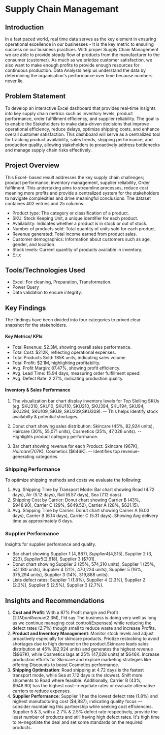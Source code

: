 # Supply Chain Managemant
## Introduction
In a fast paced world, real time data serves as the key element in ensuring operational excellence in our businesses - It is the key metric to ensuring success on our business practices. With proper Supply Chain Management we are able to provide steady flow of products from the manufacturer to the consumer (customer).  As much as we priotize customer satisfaction, we also want to make enough profits to provide enough resources for continuous production. Data Analysts help us understand the data by determining the organisation's performance over time because numbers never lie.
## Problem Statement
To develop an interactive Excel dashboard that provides real-time insights into key supply chain metrics such as inventory levels, product performance, order fulfillment efficiency, and supplier reliability. The goal is to enable the Stakeholders to make data-driven decisions that improve operational efficiency, reduce delays, optimize shipping costs, and enhance overall customer satisfaction. This dashboard will serve as a centralized tool for tracking product availability, sales trends, shipping performance, and production quality, allowing stakeholders to proactively address bottlenecks and manage supply chain risks effectively.
## Project Overview
This Excel- based result addresses the key supply chain challenges; product performance, inventory management, supplier reliability, Order fulfilment. This undertaking aims to streamline processes, reduce cost meaning more profits and provide a centralized system for the stakeholders to navigate complexities and drive meaningful conclusions.
The dataset containes 402 entries and 25 columns.
- Product type:	The category or classification of a product.
- SKU: Stock Keeping Unit, a unique identifier for each product.
- Availability:	Indicates whether a product is in stock or out of stock.
- Number of products sold: Total quantity of units sold for each product.
- Revenue generated:	Total income earned from product sales.
- Customer demographics:	Information about customers such as age, gender, and location.
- Stock levels:	Current quantity of products available in inventory.
- E.t.c
## Tools/Technologies Used
- Excel: For cleaning, Preparation, Transformation.
- Power Query
- Data validation to ensure integrity.
## Key Findings
The findings have been divided into four categories to prived clear snapshot for the stakeholders.
#### Key Metrics/ KPIs
- Total Revenue: $2.3M, showing overall sales performance.
- Total Cost: $212K, reflecting operational expenses.
- Total Products Sold: 185K units, indicating sales volume.
- Total Profit: $2.1M, highlighting profitability.
- Avg. Profit Margin: 87.47%, showing profit efficiency.
- Avg. Lead Time: 15.94 days, measuring order fulfillment speed.
- Avg. Defect Rate: 2.27%, indicating production quality.
#### Inventory & Sales Performance
1. The visualization bar chart display inventory levels for Top Slelling SKUs (eg. SKU310, SKU10, SKU110, SKU210, SKU394, SKU194, SKU94, SKU294, SKU109, SKU9, SKU209,SKU309).
-- This helps Identify stock availabilty & potential shortages.

2. Donut chart showing sales distribution: Skincare (45%, 82,924 units), Haircare (30%, 55,071 units), Cosmetics (25%, 47,028 units).
-- Highlights product category performance.

3. Bar chart showing revenue for each Product: Skincare ($967K), Haircare ($707K), Cosmetics ($646K).
-- Identifies top revenue-generating categories.
### Shipping Performance
To optimize shipping methods and costs we evaluate the following:
1. Avg. Shipping Time by Transport Mode: Bar chart showing Road (4.72 days), Air (5.12 days), Rail (6.57 days), Sea (7.12 days).
2. Shipping Cost by Carrier: Donut chart showing Carrier B (43%, $948.90), Carrier C (29%, $649.52), Carrier A (28%, $621.15).
3. Avg. Shipping Time by Carrier: Donut chart showing Carrier A (6.03 days), Carrier B (6.14 days), Carrier C (5.31 days). Showing Avg delivery time as approximately 6 days.

### Supplier Performance
Insights for supplier perfomance and quality.
- Bar chart showing Supplier 1 ($4,887), Supplier 4 ($4,515), Supplier 2 ($3,223), Supplier 5 ($2,618), Supplier 3 ($701).
- Donut chart showing Supplier 2 (25%, 574,310 units), Supplier 1 (25%, 541,180 units), Supplier 4 (21%, 470,224 units), Supplier 5 (16%, 375,294 units), Supplier 3 (14%, 319,888 units).
- Lists defect rates: Supplier 1 (1.8%), Supplier 4 (2.3%), Supplier 2 (2.3%), Supplier 5 (2.5%), Supplier 3 (2.7%).

## Insights and Recommendations
1. **Cost and Profit**: With a 87% Profit margin and Profit ($2.1M) on Rvenue ($2.3M), I'ld say The business is doing very well as long as we continue managing cost control(Expenses) while reducing the defect rates (2.7%) though small to reduce waste and increase Profits.
2. **Product and Inventory Management**: Monitor stock levels and adjust proactively especially for skincare products. Priotize restocking to avoid shortages due to high demand on the product.Skincare leads sales distribution at 45% (82,924 units) and generates the highest revenue ($967K), while Cosmetics lags at 25% (47,028 units) at $646K. Increase production efforts for Skincare and explore marketing strategies like offering Discounts to boost Cosmetics performance.
3. **Shipping Optimization**: Road shipping at 4.72 days is the fastest transport mode, while Sea at 7.12 days is the slowest. Shift more shipments to Road where feasible. Additionally, Carrier B (43%, $948.90) has the highest cost—negotiate rates or evaluate alternative carriers to reduce expenses.
4. **Supplier Performance**: Supplier 1 has the lowest defect rate (1.8%) and highest manufacturing cost ($4,887), indicating quality focus — consider maintaining this partnership while seeking cost efficiencies. Supplier 5 & 3, with a 2.7% & 2.5% defect rate respectively, provide the least number of products and still having high defect rates. It's high time to re-negotiate the deal and set some standards on the required products.


